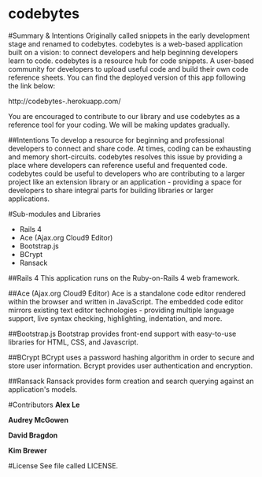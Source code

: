 codebytes
========

#Summary & Intentions
Originally called snippets in the early development stage and renamed to codebytes. codebytes is a web-based application built on a vision: to connect developers and help beginning developers learn to code. codebytes is a resource hub for code snippets. A user-based community for developers to upload useful code and build their own code reference sheets. You can find the deployed version of this app following the link below:

http://codebytes-.herokuapp.com/

You are encouraged to contribute to our library and use codebytes as a reference tool for your coding. We will be making updates gradually.

##Intentions
To develop a resource for beginning and professional developers to connect and share code. At times, coding can be exhausting and memory short-circuits. codebytes resolves this issue by providing a place where developers can reference useful and frequented code. codebytes could be useful to developers who are contributing to a larger project like an extension library or an application - providing a space for developers to share integral parts for building libraries or larger applications.

#Sub-modules and Libraries
* Rails 4
* Ace (Ajax.org Cloud9 Editor)
* Bootstrap.js
* BCrypt
* Ransack

##Rails 4
This application runs on the Ruby-on-Rails 4 web framework.

##Ace (Ajax.org Cloud9 Editor)
Ace is a standalone code editor rendered within the browser and written in JavaScript. The embedded code editor mirrors existing text editor technologies - providing multiple language support, live syntax checking, highlighting, indentation, and more.

##Bootstrap.js
Bootstrap provides front-end support with easy-to-use libraries for HTML, CSS, and Javascript.

##BCrypt
BCrypt uses a password hashing algorithm in order to secure and store user information. Bcrypt provides user authentication and encryption.

##Ransack
Ransack provides form creation and search querying against an application's models.

#Contributors
**Alex Le**

**Audrey McGowen**

**David Bragdon**

**Kim Brewer**

#License
See file called LICENSE.








